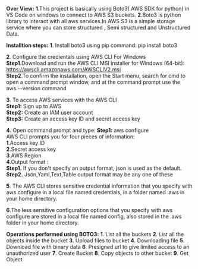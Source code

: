 **Over View:**
**1**.This project is basically using Boto3( AWS SDK for python) in VS Code on windows to connect to AWS S3 buckets.
**2**.Boto3 is python library to interact with all aws services.In AWS S3 is a simple storage service where you can store structured , Semi structured and Unstructured Data.

**Installtion steps:**
**1**. Install boto3 using pip command: pip install boto3

**2**. Configure the credientals using AWS CLI For Windows<br/>
   **Step1**.Download and run the AWS CLI MSI installer for Windows (64-bit):<br/>
   https://awscli.amazonaws.com/AWSCLIV2.msi<br/>
   **Step2**.To confirm the installation, open the Start menu, search for cmd to open a command prompt window, and at the command prompt use the<br/>
    aws --version command<br/>
    
**3**. To access AWS services with the AWS CLI<br/>
   **Step1:** Sign up to AWS<br/>
   **Step2:** Create an IAM user account<br/>
   **Step3:** Create an access key ID and secret access key<br/>

**4**. Open command prompt and type:
   **Step1:** aws configure<br/>
     AWS CLI prompts you for four pieces of information:<br/>
     **1**.Access key ID<br/>
     **2**.Secret access key<br/>
     **3**.AWS Region<br/>
     **4**.Output format : <br/>
             **Step1.** If you don't specify an output format, json is used as the default.<br/>
             **Step2.** Json,Yaml,Text,Table output format may be any one of these<br/>
                       
**5**. The AWS CLI stores sensitive credential information that you specify with aws configure in a local file named credentials, in a folder named .aws in your home directory.
  
**6**.The less sensitive configuration options that you specify with aws configure are stored in a local file named config, also stored in the .aws folder in your home directory.

**Operations performed using BOTO3:**
**1**. List all the buckets
**2**. List all the objects inside the bucket
**3**. Upload files to bucket
**4**. Downloading file
**5**. Download  file with binary data
**6**. Presigned url to give limited access  to an unauthorized user
**7**. Create Bucket
**8**. Copy objects to other bucket
**9**. Get Object
 
